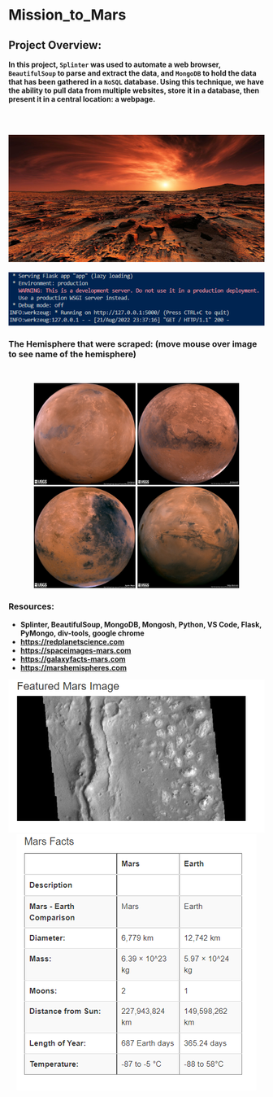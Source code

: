 # Mission_to_Mars



## Project Overview: 

<b>

In this project, `Splinter` was used to automate a web browser, `BeautifulSoup` to parse and extract the data, and `MongoDB` to hold the data that has been gathered in a `NoSQL` database. Using this technique, we have the ability to pull data from multiple websites, store it in a database, then present it in a central location: a webpage.

<br>
<br/>

<p align=center>
<img src="Images/mars.jpg" width=900 height=250>


<br>
<br>

<img src="Images/running_on.png">

<br>

### The Hemisphere that were scraped: (move mouse over image to see name of the hemisphere)

<br>
<p align=center>
<img src="Images/hem_1.jpg" title="Cerberus Hemisphere "width=200> <img src="Images/hem_2.jpg" title="Schiaparelli Hemisphere" width=200> <img src="Images/hem_3.jpg" title="Syrtis Major Hemisphere"width=200> <img src="Images/hem_4.jpg" title="Valles Marineris Hemisphere" width=200>





<br>

### Resources:

- Splinter, BeautifulSoup, MongoDB, Mongosh, Python, VS Code, Flask, PyMongo, div-tools, google chrome
- https://redplanetscience.com
- https://spaceimages-mars.com
- https://galaxyfacts-mars.com
- https://marshemispheres.com



<p align="center">
<img src="Images/scraped_featured_image.png"> 

<img src="Images/scraped_dataframe.png">